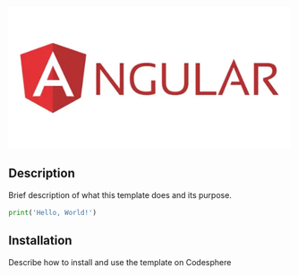 ![Template Preview](https://raw.githubusercontent.com/codesphere-community/angular/main/angular.webp)

## Description

Brief description of what this template does and its purpose.


  ```python
  print('Hello, World!')
  ```

## Installation

Describe how to install and use the template on Codesphere


